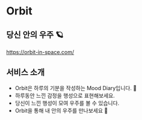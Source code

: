 # Orbit

## 당신 안의 우주 🪐
https://orbit-in-space.com/

## 서비스 소개

- Orbit은 하루의 기분을 작성하는 Mood Diary입니다. 📝
- 하루동안 느낀 감정을 행성으로 표현해보세요.
- 당신이 느낀 행성이 모여 우주를 볼 수 있습니다.
- Orbit을 통해 내 안의 우주를 만나보세요 🌠







